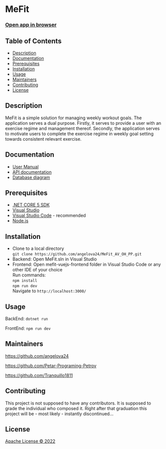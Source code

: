 # MeFit

### [Open app in browser](https://www.mefit-va-pp-oh.net/mefitfe/)

## Table of Contents

- [Description](#description)
- [Documentation](#documentation)
- [Prerequisites](#prerequisites)
- [Installation](#installation)
- [Usage](#usage)
- [Maintainers](#maintainers)
- [Contributing](#contributing)
- [License](#license)

## Description

MeFit is a simple solution for managing weekly workout goals.
The application serves a dual purpose. Firstly, it serves to provide a user
with an exercise regime and management thereof. Secondly, the application serves to
motivate users to complete the exercise regime in weekly goal setting towards consistent
relevant exercise.

## Documentation

- [User Manual]()
- [API documentation](https://mefitapi-va-pp-oh.azurewebsites.net/)
- [Database diagram]()

## Prerequisites

- [.NET CORE 5 SDK](https://dotnet.microsoft.com/en-us/download/dotnet/5.0)
- [Visual Studio](https://visualstudio.microsoft.com/de/free-developer-offers/)
- [Visual Studio Code](https://code.visualstudio.com/download) - recommended
- [Node.js](https://nodejs.org/en/download/)

## Installation

 - Clone to a local directory\
 `git clone https://github.com/angelova24/MeFit_AV_OH_PP.git`
 - Backend: Open MeFit.sln in Visual Studio
 - Frontend: Open mefit-vuejs-frontend folder in Visual Studio Code or any other IDE of your choice\
  Run commands:\
  `npm install`\
  `npm run dev`\
  Navigate to `http://localhost:3000/`

## Usage

BackEnd: `dotnet run`

FrontEnd: `npm run dev`

## Maintainers

<https://github.com/angelova24>

<https://github.com/Petar-Programing-Petrov>

<https://github.com/Tranquillo1811>

## Contributing
This project is not supposed to have any contributors.
It is supposed to grade the individual who composed it.
Right after that graduation this project will be - most likely - instantly discontinued...

## License

[Apache License &copy; 2022](./LICENSE)